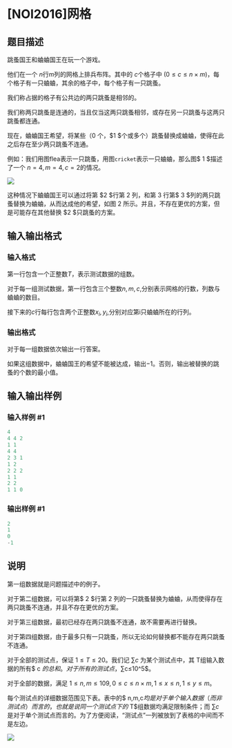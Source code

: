# [NOI2016]网格

## 题目描述

跳蚤国王和蛐蛐国王在玩一个游戏。

他们在一个 $n$行$m$列的网格上排兵布阵。其中的 $c$个格子中 $(0≤c≤n \times m)$，每个格子有一只蛐蛐，其余的格子中，每个格子有一只跳蚤。

我们称占据的格子有公共边的两只跳蚤是相邻的。

我们称两只跳蚤是连通的，当且仅当这两只跳蚤相邻，或存在另一只跳蚤与这两只跳蚤都连通。

现在，蛐蛐国王希望，将某些（$0$ 个，$1 $个或多个）跳蚤替换成蛐蛐，使得在此之后存在至少两只跳蚤不连通。

例如：我们用图flea表示一只跳蚤，用图`cricket`表示一只蛐蛐，那么图$ 1 $描述了一个 $n=4,m=4,c=2$的情况。

![](https://cdn.luogu.com.cn/upload/pic/2386.png)

这种情况下蛐蛐国王可以通过将第 $2 $行第 $2$ 列，和第 $3$ 行第$ 3 $列的两只跳蚤替换为蛐蛐，从而达成他的希望，如图 $2$ 所示。并且，不存在更优的方案，但是可能存在其他替换 $2 $只跳蚤的方案。

## 输入输出格式

### 输入格式

第一行包含一个正整数$T$，表示测试数据的组数。

对于每一组测试数据，第一行包含三个整数$n,m,c$,分别表示网格的行数，列数与蛐蛐的数目。

接下来的$c$行每行包含两个正整数$x_i,y_i$,分别对应第i只蛐蛐所在的行列。

### 输出格式

对于每一组数据依次输出一行答案。

如果这组数据中，蛐蛐国王的希望不能被达成，输出$-1$。否则，输出被替换的跳蚤的个数的最小值。

## 输入输出样例

### 输入样例 #1

```cpp
4
4 4 2
1 1
4 4
2 3 1
1 2
2 2 2
1 1
2 2
1 1 0
```


### 输出样例 #1

```cpp
2
1
0
-1
```


## 说明

第一组数据就是问题描述中的例子。

对于第二组数据，可以将第$ 2 $行第 $2$ 列的一只跳蚤替换为蛐蛐，从而使得存在两只跳蚤不连通，并且不存在更优的方案。

对于第三组数据，最初已经存在两只跳蚤不连通，故不需要再进行替换。

对于第四组数据，由于最多只有一只跳蚤，所以无论如何替换都不能存在两只跳蚤不连通。

对于全部的测试点，保证 $1≤T≤20$。我们记 $∑c$ 为某个测试点中，其 T组输入数据的所有$ c $的总和。对于所有的测试点，$∑c≤10^5$。

对于全部的数据，满足 $1≤n,m≤109, 0≤c≤n \times m, 1≤x≤n, 1≤y≤m$。

每个测试点的详细数据范围见下表。表中的$ n,m,c$均是对于单个输入数据（而非测试点）而言的，也就是说同一个测试点下的$ T$组数据均满足限制条件；而 $∑c$是对于单个测试点而言的。为了方便阅读，“测试点”一列被放到了表格的中间而不是左边。

![](https://cdn.luogu.com.cn/upload/pic/2387.png)

